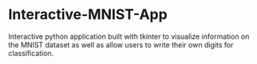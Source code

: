 # Interactive-MNIST-App
Interactive python application built with tkinter to visualize information on the MNIST dataset as well as allow users to write their own digits for classification.

